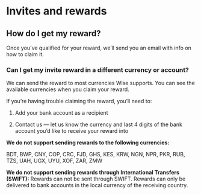 # Invites and rewards  
## How do I get my reward?  
Once you’ve qualified for your reward, we’ll send you an email with info on how to claim it. 

### Can I get my invite reward in a different currency or account?

We can send the reward to most currencies Wise supports. You can see the available currencies when you claim your reward.

If you’re having trouble claiming the reward, you’ll need to:

  1. Add your bank account as a recipient

  2. Contact us — let us know the currency and last 4 digits of the bank account you’d like to receive your reward into




 **We do not support sending rewards to the following currencies:**

BDT, BWP, CNY, COP, CRC, FJD, GHS, KES, KRW, NGN, NPR, PKR, RUB, TZS, UAH, UGX, UYU, XOF, ZAR, ZMW

 **We do not support sending rewards through International Transfers (SWIFT):** Rewards can not be sent through SWIFT. Rewards can only be delivered to bank accounts in the local currency of the receiving country.